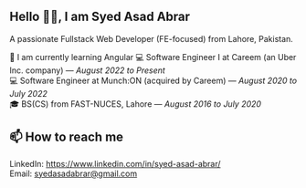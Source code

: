 ## Hello 👋🏻, I am Syed Asad Abrar

A passionate Fullstack Web Developer (FE-focused) from Lahore, Pakistan.

🌱 I am currently learning Angular
💻 Software Engineer I at Careem (an Uber Inc. company) — *August 2022 to Present*   
💻 Software Engineer at Munch:ON (acquired by Careem) — *August 2020 to July 2022*   
🎓 BS(CS) from FAST-NUCES, Lahore — *August 2016 to July 2020*   

## 📫 How to reach me
LinkedIn: https://www.linkedin.com/in/syed-asad-abrar/   
Email: syedasadabrar@gmail.com
